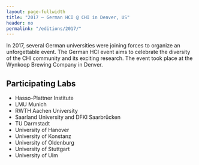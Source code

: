 ```yaml
---
layout: page-fullwidth
title: "2017 – German HCI @ CHI in Denver, US"
header: no
permalink: "/editions/2017/"
---
```

In 2017, several German universities were joining forces to organize an unforgettable event. The German HCI event aims to celebrate the diversity of the CHI community and its exciting research. The event took place at the Wynkoop Brewing Company in Denver.

## Participating Labs
- Hasso-Plattner Institute
- LMU Munich
- RWTH Aachen University
- Saarland University and DFKI Saarbrücken
- TU Darmstadt
- University of Hanover
- University of Konstanz
- University of Oldenburg
- University of Stuttgart
- University of Ulm